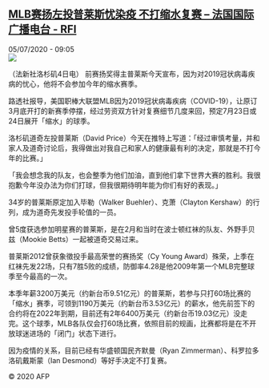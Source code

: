 <!--1593935696000-->
[MLB赛扬左投普莱斯忧染疫 不打缩水复赛 – 法国国际广播电台 - RFI](http://www.rfi.fr//cn/contenu/20200705-mlb%E8%B5%9B%E6%89%AC%E5%B7%A6%E6%8A%95%E6%99%AE%E8%8E%B1%E6%96%AF%E5%BF%A7%E6%9F%93%E7%96%AB-%E4%B8%8D%E6%89%93%E7%BC%A9%E6%B0%B4%E5%A4%8D%E8%B5%9B)
------

<div>05/07/2020 - 09:05</div><img src="https://s.rfi.fr/media/display/677d006a-be92-11ea-a60e-005056a98db9/w:310/p:16x9/spo0003b.200705150501.jpg"><div class="t-content__body u-clearfix"><div class="m-interstitial"></div><p>（法新社洛杉矶4日电）    前赛扬奖得主普莱斯今天宣布，因为对2019冠状病毒疾病的忧心，他将不会参加今年的缩水赛季。</p><p>路透社报导，美国职棒大联盟MLB因为2019冠状病毒疾病（COVID-19），让原订3月底开打的新赛季停摆，经过劳资双方针对复赛细节几度来回，预定7月23日或24日展开「缩水」的球季。</p><p>洛杉矶道奇左投普莱斯（David Price）今天在推特上写道：「经过审慎考量，并和家人及道奇讨论后，我得做出对我自己和家人的健康最有利的决定，那就是不打今年的比赛。」</p><p>「我会想念我的队友，也会整季为他们加油，直到他们拿下世界大赛的胜利。我很抱歉今年没办法为你们打球，但我很期待明年能为你们有好的表现。」</p><p>34岁的普莱斯原定加入毕勒（Walker Buehler）、克萧（Clayton Kershaw）的行列，成为道奇先发投手轮值的一员。</p><p>曾5度获选参加明星赛的普莱斯，是在2月和当时在波士顿红袜的队友、外野手贝兹（Mookie Betts）一起被道奇交易过来。</p><p>普莱斯2012曾获象徵投手最高荣誉的赛扬奖（Cy Young Award）殊荣，上季在红袜先发22场，只有7胜5败的成绩，防御率4.28是他2009年第一个MLB完整球季至今最高的一次。</p><p>本季年薪3200万美元（约新台币9.51亿元）的普莱斯，若参与只打60场比赛的「缩水」赛季，可领到1190万美元（约新台币3.53亿元）的薪水，他先前签下的合约将在2022年到期，目前还有2年6400万美元（约新台币19.03亿元）没走完。这个球季，MLB各队仅会打60场比赛，依照目前的规画，比赛都将是在不开放球迷进场的「闭门」状态下进行。</p><p>因为疫情的关系，目前已经有华盛顿国民齐默曼（Ryan Zimmerman）、科罗拉多洛矶戴斯蒙（Ian Desmond）等好手决定不打复赛。</p><p class="t-copyright">© 2020 AFP</p>        </div>
